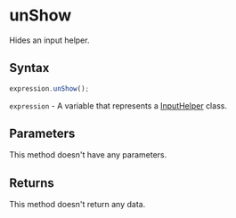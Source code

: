 # unShow

Hides an input helper.

## Syntax

```javascript
expression.unShow();
```

`expression` - A variable that represents a [InputHelper](../InputHelper.md) class.

## Parameters

This method doesn't have any parameters.

## Returns

This method doesn't return any data.